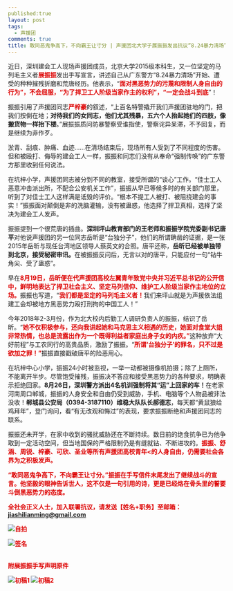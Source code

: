 ```yaml
---
published:true
layout: post
tags:
  - 声援团
comments: true
title: 敢同恶鬼争高下，不向霸王让寸分 | 声援团北大学子展振振发出抗议“8.24暴力清场”的手写宣言
---
```

近日，深圳建会工人现场声援团成员，北京大学2015级本科生，又一位坚定的马列毛主义者<b><font color="dd0000">展振振</font></b>发出手写宣言，讲述自己从广东警方“8.24暴力清场”开始、遭受的种种摧残折磨和荒唐经历。他表示，“<b><font color="dd0000">面对黑恶势力的污蔑和限制人身自由的行为”，不会屈服，“为了捍卫工人阶级当家作主的权利”，“一定会战斗到底</font></b>”！

振振引用了声援团同志<b><font color="dd0000">严梓豪</font></b>的叙述，“上百名特警撬开我们声援团驻地的门，把我们按倒在地；<b>对待我们的女同志，他们尤其残暴，五六个人抬起她们的四肢，像搬货物一样抬下楼</b>。”展振振质问防暴警察受谁指使，警察诧异呆滞，不予回复，而是继续为非作歹。

淤青、刮痕、肿痛、血迹……在清场结束后，现场所有人受到了不同程度的伤害。但和被殴打、侮辱的建会工人一样，振振和同志们没有从奉命“强制传唤”的广东警方那里收到任何说法。

在坑梓小学，声援团同志被分到不同的教室，接受所谓的“谈心”工作。“佳士工人恶意冲击派出所，不配合公安机关工作”，振振从早已等候多时的有关部门那里，听到了对佳士工人这样满是诋毁的评价。“根本不提工人被打、被阻挠建会的事实！”振振面对颠倒是非的洗脑灌输，没有被蛊惑，他选择了捍卫真相，选择了坚决为建会工人发声。

振振提到一个很荒唐的插曲。<b>深圳坪山教育部门的王老师和振振学院党委副书记唐平</b>对他说声援团的另一位同志岳昕是“台独分子”，他们的所谓确凿的证据，是一张2015年岳昕与现任台湾地区领导人蔡英文的合照。唐平还称，<b>岳昕已经被单独带到北京，接受秘密审讯。</b>在被振振反问后，无言以对的唐平，只能应付一句“钻牛角尖、受了蛊惑”。

早在<b><font color="dd0000">8月19日，岳昕便在代声援团高校左翼青年致党中央并习近平总书记的公开信中，鲜明地表达了捍卫社会主义、坚定马列信仰、维护工人阶级当家作主地位的立场。</font></b>振振也写道，“<b><font color="dd0000">我们都是坚定的马列毛主义者！</font></b>我们来坪山就是为声援依法组建工会却被地方黑恶势力殴打刑拘的中国工人！”

今年2018年2-3月份，作为北大校内后勤工人调研负责人的振振，结识了岳昕。“<b><font color="dd0000">她不仅积极参与，还向我讲起她和马克思主义相遇的历史，她面对食堂大姐非常热情，也总是流露出作为一个既得利益者家庭出身子女的内疚。”</font></b>这种放弃“大好前程”与工农同行的高贵品质，激励了振振。“<b><font color="dd0000">所谓‘台独分子’的罪名，只不过是欲加之罪！”</font></b>振振直接戳破唐平的险恶用心。

在坑梓中心小学，振振24小时被监视，一举一动都被摄像机拍摄；除了上厕所，不能离开半步。尽管饱受摧残，振振决不答应和接受黑恶势力的各种要求，明确表示拒绝回家。<b>8月26日，深圳警方派出4名机训强制将其“运”上回家的车！</b>在老家河南周口郸城，振振的人身安全和自由仍受到威胁，手机、电脑等个人物品被非法没收！<b>郸城县公安局（0394-3187110）维稳大队队长郝德志</b>，每天都“黄鼠狼给鸡拜年”，登门询问，看“有无改观和悔过”的表现，要求振振断绝和声援团同志的联系。

振振还未开学，在家中收到的骚扰威胁还在不断持续。数日前的绝食抗争已为他争取到一定活动空间，但当地国保的严格限制仍是有缝就钻、不断进攻的。<b><font color="dd0000">振振、舒涵、周锐、梓豪、可欣、圣业等所有声援团高校青年<的人身自由，仍需要社会各界为之积极发声。

“敢同恶鬼争高下，不向霸王让寸分。”振振在手写信件末尾发出了继续战斗的宣言。他坚毅的眼神告诉世人，这不仅是一句引用的诗，更是已经烙在骨头里的誓要斗倒黑恶势力的态度。

全社会正义人士，加入联署抗议，请发送【姓名+职务】至邮箱：jiashilianming@gmail.com

![自拍][1]  

![签名][2]


<br/>
附展振振手写声明原件

  ![初稿1][3]
  ![初稿2][4]


  [1]: https://i.loli.net/2018/09/06/5b91363315894.jpg
  [2]: https://i.loli.net/2018/09/06/5b91364ecc35a.jpg
  [3]: https://i.loli.net/2018/09/06/5b9137569b4dd.jpg
  [4]: https://i.loli.net/2018/09/06/5b91379c51ffa.jpg
